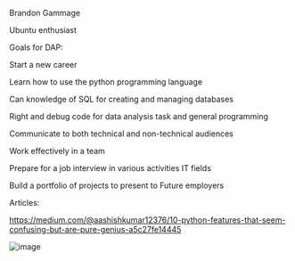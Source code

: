 Brandon Gammage

Ubuntu enthusiast


Goals for DAP:

Start a new career 

Learn how to use the python programming language 

Can knowledge of SQL for creating and managing databases

Right and debug code for data analysis task and general programming 

Communicate to both technical and non-technical audiences

Work effectively in a team 

Prepare for a job interview in various activities IT fields 

Build a portfolio of projects to present to Future employers


Articles:

https://medium.com/@aashishkumar12376/10-python-features-that-seem-confusing-but-are-pure-genius-a5c27fe14445


![image](https://github.com/user-attachments/assets/751a885a-1925-4d2a-98ff-b64003f1e9df)

